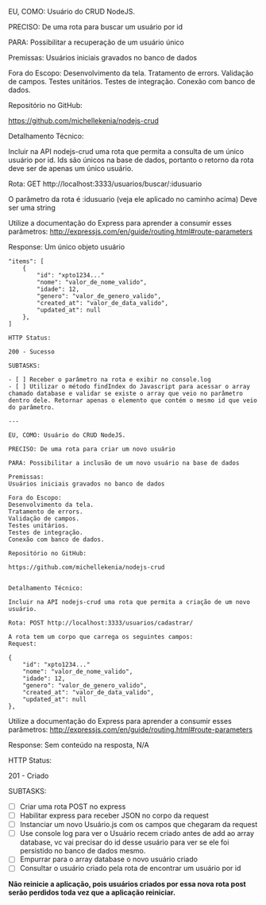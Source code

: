 EU, COMO: Usuário do CRUD NodeJS.

PRECISO: De uma rota para buscar um usuário por id

PARA: Possibilitar a recuperação de um usuário único

Premissas:
Usuários iniciais gravados no banco de dados

Fora do Escopo:
Desenvolvimento da tela.
Tratamento de errors.
Validação de campos.
Testes unitários.
Testes de integração.
Conexão com banco de dados.

Repositório no GitHub:

https://github.com/michellekenia/nodejs-crud


Detalhamento Técnico:

Incluir na API nodejs-crud uma rota que permita a consulta de um único usuário por id. Ids são únicos na base de dados, portanto o retorno da rota deve ser de apenas um único usuário.

Rota: GET http://localhost:3333/usuarios/buscar/:idusuario

O parâmetro da rota é :idusuario (veja ele aplicado no caminho acima)
Deve ser uma string

Utilize a documentação do Express para aprender a consumir esses parâmetros: http://expressjs.com/en/guide/routing.html#route-parameters

Response: Um único objeto usuário
```
"items": [
    {
        "id": "xpto1234..."
        "nome": "valor_de_nome_valido",
        "idade": 12,
        "genero": "valor_de_genero_valido",
        "created_at": "valor_de_data_valido",
        "updated_at": null
    },
]

HTTP Status:

200 - Sucesso

SUBTASKS:

- [ ] Receber o parâmetro na rota e exibir no console.log
- [ ] Utilizar o método findIndex do Javascript para acessar o array chamado database e validar se existe o array que veio no parâmetro dentro dele. Retornar apenas o elemento que contém o mesmo id que veio do parâmetro.

--- 

EU, COMO: Usuário do CRUD NodeJS.

PRECISO: De uma rota para criar um novo usuário

PARA: Possibilitar a inclusão de um novo usuário na base de dados

Premissas:
Usuários iniciais gravados no banco de dados

Fora do Escopo:
Desenvolvimento da tela.
Tratamento de errors.
Validação de campos.
Testes unitários.
Testes de integração.
Conexão com banco de dados.

Repositório no GitHub:

https://github.com/michellekenia/nodejs-crud


Detalhamento Técnico:

Incluir na API nodejs-crud uma rota que permita a criação de um novo usuário. 

Rota: POST http://localhost:3333/usuarios/cadastrar/

A rota tem um corpo que carrega os seguintes campos:
Request:
```
    {
        "id": "xpto1234..."
        "nome": "valor_de_nome_valido",
        "idade": 12,
        "genero": "valor_de_genero_valido",
        "created_at": "valor_de_data_valido",
        "updated_at": null
    },

Utilize a documentação do Express para aprender a consumir esses parâmetros: http://expressjs.com/en/guide/routing.html#route-parameters

Response: Sem conteúdo na resposta, N/A

HTTP Status:

201 - Criado

SUBTASKS:

- [ ] Criar uma rota POST no express
- [ ] Habilitar express para receber JSON no corpo da request
- [ ] Instanciar um novo Usuário.js com os campos que chegaram da request
- [ ] Use console log para ver o Usuário recem criado antes de add ao array database, vc vai precisar do id desse usuário para ver se ele foi persistido no banco de dados mesmo.
- [ ] Empurrar para o array database o novo usuário criado
- [ ] Consultar o usuário criado pela rota de encontrar um usuário por id

**Não reinicie a aplicação, pois usuários criados por essa nova rota post serão perdidos toda vez que a aplicação reiniciar.**